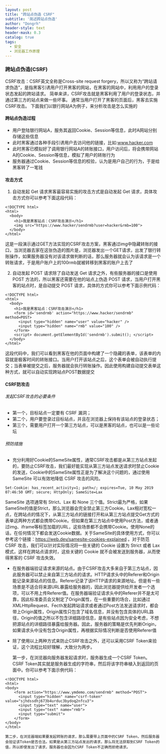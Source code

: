 ```yaml
---
layout: post
title: "跨站点伪造 CSRF"
subtitle: '简述跨站点伪造'
author: "Dongrh"
header-style: text
header-mask: 0.3
catalog: true
tags:
  - 安全
  - 浏览器工作原理
---
```


### 跨站点伪造(CSRF)
CSRF攻击：CSRF英文全称是Cross-site request forgery，所以又称为“跨站请求伪造”，是指黑客引诱用户打开黑客的网站，在黑客的网站中，利用用户的登录状态发起的跨站请求。
简单来讲，CSRF攻击就是黑客利用了用户的登录状态，并通过第三方的站点来做一些坏事。
通常当用户打开了黑客的页面后，黑客去实施CSRF攻击。
下面我们以银行网站A为例子，来分析攻击是怎么实施的
#### 跨站点伪造过程

- 用户登陆银行网站A，服务其返回Cookie、Session等信息，此时A网站分别存储这些信息
- 此时黑客通过各种手段引诱用户去访问他的链接，比如:www.hacker.com
- 此时黑客已模拟好了调用银行网站A的转账接口，用户访问后，将会携带网站A的Cookie、Session等信息，模拟了用户的转账行为
- 服务器通过Cookie、Session等信息的校验，认为是用户自己的行为，于是给黑客转了一笔钱


#### 攻击方式
1. 自动发起 Get 请求黑客最容易实施的攻击方式是自动发起 Get 请求，具体攻击方式你可以参考下面这段代码：
```
<!DOCTYPE html>
<html>
  <body>
    <h1>我是黑客站点：CSRF攻击演示</h1>
    <img src="https://www.hacker/sendrmb?user=hacker&rmb=100">
  </body>
</html>
```
这是一段演示通过GET方法实现的CSRF攻击方案，黑客通过img中隐藏转账的接口，当浏览器去家在这张伪造的图片是，浏览器发出一个GET请求，出发了银行转账操作，如果服务器没有对该请求做判断的话，那么服务器就会认为该请求是一个转账请求，于是用户账户上的100rmb就被转移到黑客的账户上去了

2. 自动发起 POST 请求除了自动发送 Get 请求之外，有些服务器的接口是使用 POST 方法的，所以黑客还需要在他的站点上伪造 POST 请求，当用户打开黑客的站点时，是自动提交 POST 请求，具体的方式你可以参考下面示例代码：
```
<!DOCTYPE html>
<html>
  <body>
    <h1>我是黑客站点：CSRF攻击演示</h1>
    <form id='sendrmb' action="https://www.hacker/sendrmb" method=POST>
      <input type="hidden" name="user" value="hacker" />
      <input type="hidden" name="rmb" value="100" />
    </form>
    <script> document.getElementById('sendrmb').submit(); </script>
  </body>
</html>
```
这段代码中，我们可以看到黑客在他的页面中构建了一个隐藏的表单，该表单的内容就是极客时间的转账接口。当用户打开该站点之后，这个表单会被自动执行提交；当表单被提交之后，服务器就会执行转账操作。因此使用构建自动提交表单这种方式，就可以自动实现跨站点POST数据提交

#### CSRF防攻击

###### 发起CSRF攻击的必要条件
- 第一个，目标站点一定要有 CSRF 漏洞；
- 第二个，用户要登录过目标站点，并且在浏览器上保持有该站点的登录状态；
- 第三个，需要用户打开一个第三方站点，可以是黑客的站点，也可以是一些论坛

###### 预防措施
- 充分利用好Cookie的SameSite属性，通常CSRF攻击都是从第三方站点发起的，要防止CSRF攻击，我们最好能实现从第三方站点发送请求时禁止Cookie的发送，Cookie中的SameSite属性正是为了解决这个问题的，通过使用 SameSite 可以有效地降低 CSRF 攻击的风险。
```
Set-Cookie: has_recent_activity=1; path=/; expires=Tue, 10 May 2019 07:46:50 GMT; secure; HttpOnly; SameSite=Lax
```
SameSite 选项通常有 Strict、Lax 和 None 三个值。Strict最为严格，如果SameSite的值是Strict，那么浏览器会完全禁止第三方Cookie。Lax相对宽松一点，在跨站点的情况下，从第三方站点的链接打开和从第三方站点提交Get方式的表单这两种方式都会携带Cookie。但如果在第三方站点中使用Post方法，或者通过img、iframe等标签加载的URL，这些场景都不会携带Cookie。使用None的话，在任何情况下都会发送Cookie数据。关于SameSite的具体使用方式，你可以参考这个链接：https://web.dev/samesite-cookies-explained 。对于防范 CSRF 攻击，我们可以针对实际情况将一些关键的 Cookie 设置为 Strict 或者 Lax 模式，这样在跨站点请求时，这些关键的 Cookie 就不会被发送到服务器，从而使得黑客的 CSRF 攻击失效。


- 在服务器端验证请求来源的站点。由于CSRF攻击大多来自于第三方站点，因此服务器可以禁止来自第三方站点的请求。HTTP请求头中的Referer和Origin能记录来源站点的信息。Referer记录了该HTTP请求的来源地址。但是有一些场景是不适合将来源URL暴露给服务器的，因此浏览器提供给开发者一个选项，可以不用上传Referer值。在服务器端验证请求头中的Referer并不是太可靠，因此标准委员会又制定了Origin属性，在一些重要的场合，比如通过XMLHttpRequest、Fecth发起跨站请求或者通过Post方法发送请求时，都会带上Origin属性，Origin属性只包含了域名信息，并没有包含具体的URL路径，Origin的值之所以不包含详细路径信息，是有些站点因为安全考虑，不想把源站点的详细路径暴露给服务器。因此，服务器的策略是优先判断Origin，如果请求头中没有包含Origin属性，再根据实际情况判断是否使用Referer值



- 除了使用以上两种方式来防止CSRF攻击之外，还可以采用CSRF Token来验证，这个流程比较好理解，大致分为两步。

    第一步，在浏览器向服务器发起请求时，服务器生成一个CSRF Token。CSRF Token其实就是服务器生成的字符串，然后将该字符串植入到返回的页面中。你可以参考下面示例代码：
```
<!DOCTYPE html>
<html>
<body>
    <form action="https://www.ymdemo.com/sendrmb" method="POST">
      <input type="hidden" name="csrf-token" value="sjhdssdhj673b4urduc3bydoq2nfcu3">
      <input type="text" name="user">
      <input type="text" name="rmb">
      <input type="submit">
    </form>
</body>
</html>
```
    第二步，在浏览器端如果要发起转账的请求，那么需要带上页面中的CSRF Token，然后服务器会验证该Token是否合法。如果是从第三方站点发出的请求，那么将无法获取到CSRF Token的值，所以即使发出了请求，服务器也会因为CSRF Token不正确而拒绝请求。
